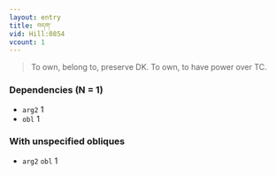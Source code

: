 ```yaml
---
layout: entry
title: བདག་
vid: Hill:0854
vcount: 1
---
```

> To own, belong to, preserve DK\. To own, to have power over TC\.


### Dependencies (N = 1)
* `arg2` 1
* `obl` 1


### With unspecified obliques
* `arg2` `obl` 1
